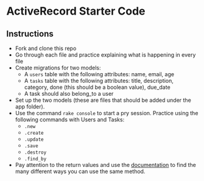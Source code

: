 # ActiveRecord Starter Code


## Instructions
- Fork and clone this repo
- Go through each file and practice explaining what is happening in every file
- Create migrations for two models:
    - A `users` table with the following attributes: name, email, age
    - A `tasks` table with the following attributes: title, description, category, done (this should be a boolean value), due_date
    - A task should also belong_to a user
- Set up the two models (these are files that should be added under the app folder).
- Use the command `rake console` to start a pry session. Practice using the following commands with Users and Tasks:
  - `.new`
  - `.create`
  - `.update`
  - `.save`
  - `.destroy`
  - `.find_by`
- Pay attention to the return values and use the [documentation](https://guides.rubyonrails.org/active_record_basics.html) to find the many different ways you can use the same method.
